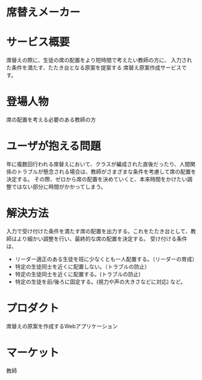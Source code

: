 # 席替えメーカー

# サービス概要
席替えの際に、生徒の席の配置をより短時間で考えたい教師の方に、
入力された条件を満たす、たたき台となる原案を提案する
席替え原案作成サービスです。

# 登場人物
席の配置を考える必要のある教師の方

# ユーザが抱える問題
年に複数回行われる席替えにおいて、クラスが編成された直後だったり、人間関係のトラブルが懸念される場合は、教師がさまざまな条件を考慮して席の配置を決定する。
その際、ゼロから席の配置を決めていくと、本来時間をかけたい調整ではない部分に時間がかかってしまう。

# 解決方法
入力で受け付けた条件を満たす席の配置を出力する。これをたたき台として、教師はより細かい調整を行い、最終的な席の配置を決定する。
受け付ける条件は、
- リーダー適正のある生徒を班に少なくとも一人配置する。（リーダーの育成）
- 特定の生徒同士を近くに配置しない。（トラブルの防止）
- 特定の生徒同士を近くに配置する。(トラブルの防止)
- 特定の生徒を前/後ろに固定する。(視力や声の大きさなどに対応)
など。

# プロダクト
席替えの原案を作成するWebアプリケーション

# マーケット
教師
